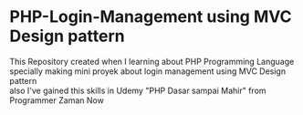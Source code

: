 ﻿# PHP-Login-Management using MVC Design pattern
This Repository created when I learning about PHP Programming Language specially making mini proyek about login management using MVC Design pattern  
also I've gained this skills in Udemy "PHP Dasar sampai Mahir" from Programmer Zaman Now
